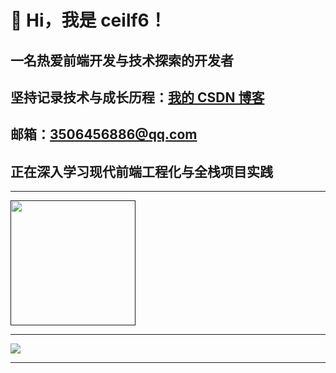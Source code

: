# 👋 Hi，我是 ceilf6！

## 一名热爱前端开发与技术探索的开发者  
## 坚持记录技术与成长历程：[我的 CSDN 博客](https://blog.csdn.net/2301_78856868)  
## 邮箱：3506456886@qq.com  
## 正在深入学习现代前端工程化与全栈项目实践

---

<a href="">
  <img height=200 align="center" src="https://github-readme-stats.vercel.app/api/top-langs?username=ceilf6&layout=compact&langs_count=8&card_width=320" />
</a>

---

</div>
<!-- Snake Code Contribution Map 贪吃蛇代码贡献图 -->
  <picture>
    <source media="(prefers-color-scheme: dark)" srcset="https://cdn.jsdelivr.net/gh/sun0225SUN/sun0225SUN/profile-snake-contrib/github-contribution-grid-snake-dark.svg" />
    <source media="(prefers-color-scheme: light)" srcset="https://cdn.jsdelivr.net/gh/sun0225SUN/sun0225SUN/profile-snake-contrib/github-contribution-grid-snake.svg" />
    <img src="https://raw.githubusercontent.com/ceilf6/ceilf6/output/github-snake.svg" />
  </picture>
</div>

---
